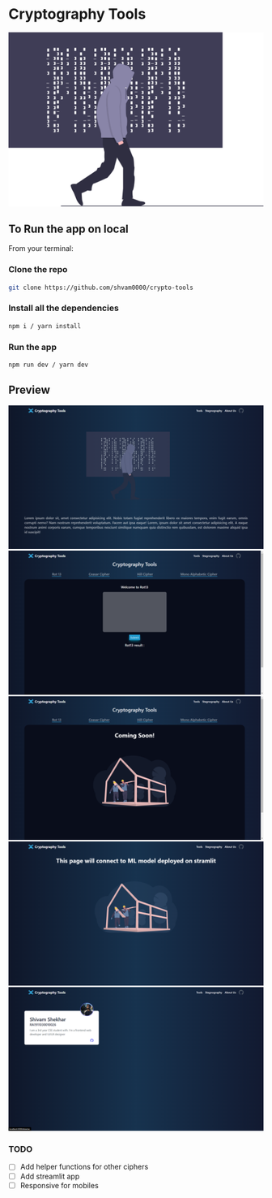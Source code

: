# Cryptography Tools

<div align="center">
<img alt="Cryptography Tools" src="./public/docs/logo.svg" w="100" h="100">
</div>

## To Run the app on local

From your terminal:

### Clone the repo

```sh
git clone https://github.com/shvam0000/crypto-tools
```

### Install all the dependencies

```sh
npm i / yarn install
```

### Run the app

```sh
npm run dev / yarn dev
```

## Preview

<img src="./public/docs/Screenshot (9).png">
<img src="./public/docs/Screenshot (10).png">
<img src="./public/docs/Screenshot (11).png">
<img src="./public/docs/Screenshot (12).png">
<img src="./public/docs/Screenshot (13).png">

### TODO

- [ ] Add helper functions for other ciphers
- [ ] Add streamlit app
- [ ] Responsive for mobiles
